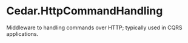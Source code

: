 # Cedar.HttpCommandHandling
Middleware to handling commands over HTTP; typically used in CQRS applications.
